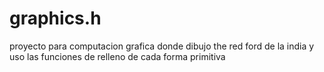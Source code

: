 # graphics.h
proyecto para computacion grafica donde dibujo the red ford de la india y uso las funciones de relleno de cada forma primitiva
